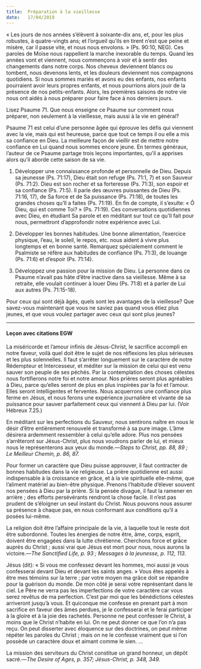 ```yaml
---
title:  Préparation à la vieillesse
date:   17/04/2019
---
```


« Les jours de nos années s’élèvent à soixante-dix ans, et, pour les plus robustes, à quatre-vingts ans; et l’orgueil qu’ils en tirent n’est que peine et misère, car il passe vite, et nous nous envolons. » (Ps. 90:10, NEG). Ces paroles de Moïse nous rappellent la marche inexorable du temps. Quand les années vont et viennent, nous commençons à voir et à sentir des changements dans notre corps. Nos cheveux deviennent blancs ou tombent, nous devenons lents, et les douleurs deviennent nos compagnons quotidiens. Si nous sommes mariés et avons eu des enfants, nos enfants pourraient avoir leurs propres enfants, et nous pourrions alors jouir de la présence de nos petits-enfants. Alors, les premières saisons de notre vie nous ont aidés à nous préparer pour faire face à nos derniers jours.

Lisez Psaume 71. Que nous enseigne ce Psaume sur comment nous préparer, non seulement à la vieillesse, mais aussi à la vie en général?

Psaume 71 est celui d’une personne âgée qui éprouve les défis qui viennent avec la vie, mais qui est heureuse, parce que tout ce temps il ou elle a mis sa confiance en Dieu. La meilleure façon de vieillir est de mettre notre confiance en Lui quand nous sommes encore jeune. En termes généraux, l’auteur de ce Psaume partage trois leçons importantes, qu’il a apprises alors qu’il aborde cette saison de sa vie.

1. Développer une connaissance profonde et personnelle de Dieu. Depuis sa jeunesse (Ps. 71:17), Dieu était son refuge (Ps. 71:1, 7) et son Sauveur (Ps. 71:2). Dieu est son rocher et sa forteresse (Ps. 71:3), son espoir et sa confiance (Ps. 71:5). Il parle des œuvres puissantes de Dieu (Ps. 71:16, 17), de Sa force et de Sa puissance (Ps. 71:18), de toutes les grandes choses qu’Il a faites (Ps. 71:19). En fin de compte, il s’exulte: « Ô Dieu, qui est comme Toi? » (Ps. 71:19). Ces conversations quotidiennes avec Dieu, en étudiant Sa parole et en méditant sur tout ce qu’Il fait pour nous, permettront d’approfondir notre expérience avec Lui.

2. Développer les bonnes habitudes. Une bonne alimentation, l’exercice physique, l’eau, le soleil, le repos, etc. nous aident à vivre plus longtemps et en bonne santé. Remarquez spécialement comment le Psalmiste se réfère aux habitudes de confiance (Ps. 71:3), de louange (Ps. 71:6) et d’espoir (Ps. 71:14).

3. Développez une passion pour la mission de Dieu. La personne dans ce Psaume n’avait pas hâte d’être inactive dans sa vieillesse. Même à sa retraite, elle voulait continuer à louer Dieu (Ps. 71:8) et à parler de Lui aux autres (Ps. 71:15-18).

Pour ceux qui sont déjà âgés, quels sont les avantages de la vieillesse? Que savez-vous maintenant que vous ne saviez pas quand vous étiez plus jeunes, et que vous voulez partager avec ceux qui sont plus jeunes?

---

#### Leçon avec citations EGW

La miséricorde et l’amour infinis de Jésus-Christ, le sacrifice accompli en notre faveur, voilà quel doit être le sujet de nos réflexions les plus sérieuses et les plus solennelles. Il faut s’arrêter longuement sur le caractère de notre Rédempteur et Intercesseur, et méditer sur la mission de celui qui est venu sauver son peuple de ses péchés. Par la contemplation des choses célestes nous fortifierons notre foi et notre amour. Nos prières seront plus agréables à Dieu, parce qu’elles seront de plus en plus inspirées par la foi et l’amour. Elles seront intelligentes et ferventes. Nous acquerrons une confiance plus ferme en Jésus, et nous ferons une expérience journalière et vivante de sa puissance pour sauver parfaitement ceux qui viennent à Dieu par lui. (Voir Hébreux 7.25.)

En méditant sur les perfections du Sauveur, nous sentirons naître en nous le désir d’être entièrement renouvelé et transformé à sa pure image. L’âme désirera ardemment ressembler à celui qu’elle adore. Plus nos pensées s’arrêteront sur Jésus-Christ, plus nous voudrons parler de lui, et mieux nous le représenterons aux yeux du monde.—_Steps to Christ, pp. 88, 89 ; Le Meilleur Chemin, p. 86, 87._

Pour former un caractère que Dieu puisse approuver, il faut contracter de bonnes habitudes dans la vie religieuse. La prière quotidienne est aussi indispensable à la croissance en grâce, et à la vie spirituelle elle-même, que l’aliment matériel au bien-être physique. Prenons l’habitude d’élever souvent nos pensées à Dieu par la prière. Si la pensée divague, il faut la ramener en arrière ; des efforts persévérants rendront la chose facile. Il n’est pas prudent de s’éloigner un seul instant du Christ. Nous pouvons nous assurer sa présence à chaque pas, en nous conformant aux conditions qu’il a posées lui-même.

La religion doit être l’affaire principale de la vie, à laquelle tout le reste doit être subordonné. Toutes les énergies de notre être, âme, corps, esprit, doivent être engagées dans la lutte chrétienne. Cherchons force et grâce auprès du Christ ; aussi vrai que Jésus est mort pour nous, nous aurons la victoire.—_The Sanctified Life, p. 93 ; Messages à la jeunesse, p. 112, 113._

Jésus (dit): « Si vous me confessez devant les hommes, moi aussi je vous confesserai devant Dieu et devant les saints anges. » Vous êtes appelés à être mes témoins sur la terre ; par votre moyen ma grâce doit se répandre pour la guérison du monde. De mon côté je serai votre représentant dans le ciel. Le Père ne verra pas les imperfections de votre caractère car vous serez revêtus de ma perfection. C’est par moi que les bénédictions célestes arriveront jusqu’à vous. Et quiconque me confesse en prenant part à mon sacrifice en faveur des âmes perdues, je le confesserai et le ferai participer à la gloire et à la joie des rachetés. Personne ne peut confesser le Christ, à moins que le Christ n’habite en lui. On ne peut donner ce que l’on n’a pas reçu. On peut disserter avec éloquence sur des doctrines, on peut même répéter les paroles du Christ ; mais on ne le confesse vraiment que si l’on possède un caractère doux et aimant comme le sien. …

La mission des serviteurs du Christ constitue un grand honneur, un dépôt sacré.—_The Desire of Ages, p. 357; Jésus-Christ, p. 348, 349._

